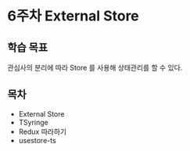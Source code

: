 # 6주차 External Store

## 학습 목표
관심사의 분리에 따라 Store 를 사용해 상태관리를 할 수 있다.

## 목차

- External Store
- TSyringe
- Redux 따라하기
- usestore-ts